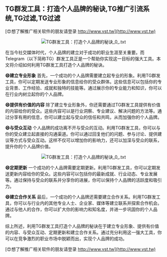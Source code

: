 ## **TG群发工具：打造个人品牌的秘诀,TG推广引流系统,TG过滤,TG过滤**

[😍想了解推广相关软件的朋友请登录 http://www.vst.tw](http://www.vst.tw)

 <center><img src="https://vst.tw/MP4/tuiguang/png/2.png" alt="TG群发工具：打造个人品牌的秘诀_0_.txt"></center>

在当今社交媒体时代，个人品牌的建立对于成功的职业生涯至关重要。而Telegram（以下简称TG）群发工具正是一个帮助你实现这一目标的强大工具。本文将介绍如何利用TG群发工具打造个人品牌的秘诀。

**😄建立专业形象**
首先，一个成功的个人品牌需要建立起专业的形象。利用TG群发工具，你可以定期发送专业形象的信息给你的受众群体。这些信息可以包括你的专业背景、工作经验、成就和独特的技能等。通过展示你的专业能力和知识，你可以在行业内树立起你的个人品牌。

**😄提供有价值的内容**
除了建立专业形象外，你还需要通过TG群发工具提供有价值的内容给你的受众。这些内容可以是行业洞察、专业建议、解决问题的方法等。通过分享有用的信息，你可以建立起与受众的信任和共鸣，从而加强你的个人品牌。

**😄与受众互动**
个人品牌的成功离不开与受众的互动。利用TG群发工具，你可以与你的受众建立起直接的沟通渠道。你可以通过回复他们的问题、参与讨论、提供建议等方式与受众互动。这样不仅可以增加你的影响力，还可以加深与受众的联系，提升你的个人品牌价值。

 <center><img src="https://vst.tw/MP4/tuiguang/png/8.png" alt="TG群发工具：打造个人品牌的秘诀_0_.txt"></center>

**😄定期更新**
一个成功的个人品牌需要定期更新。利用TG群发工具，你可以定期发送更新内容给你的受众。这些内容可以包括你的最新成就、行业动态、专业发展等。通过保持与受众的联系并分享你的进展，你可以保持个人品牌的活跃度和吸引力。

**😄建立合作关系**
最后，一个成功的个人品牌还需要建立合作关系。利用TG群发工具，你可以与行业内的其他专业人士、企业家、媒体等建立联系并探索合作机会。通过与他人的合作，你可以扩大你的影响力和知名度，并进一步巩固你的个人品牌。

综上所述，利用TG群发工具打造个人品牌的秘诀在于建立专业形象、提供有价值的内容、与受众互动、定期更新和建立合作关系。通过充分利用这一强大工具，你可以在竞争激烈的职业市场中脱颖而出，实现个人品牌的成功。

[😍想了解推广相关软件的朋友请登录 http://www.vst.tw](http://www.vst.tw)



